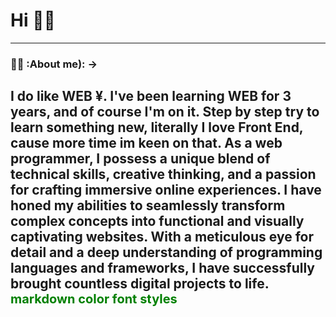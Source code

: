 <!-- -->

# Hi 😶‍🌫️

---
### :man_technologist: :About me): ->
I do like WEB ¥. I've been learning WEB for 3 years, and of course I'm on it. Step by step try to learn something new, literally I love Front End, cause more time im keen on that.
As a web programmer, I possess a unique blend of technical skills, creative thinking, and a passion for crafting immersive online experiences. I have honed my abilities to seamlessly transform complex concepts into functional and visually captivating websites. With a meticulous eye for detail and a deep understanding of programming languages and frameworks, I have successfully brought countless digital projects to life.
<span style="color:green;font-weight:700;font-size:20px">
    markdown color font styles
</span>
---
